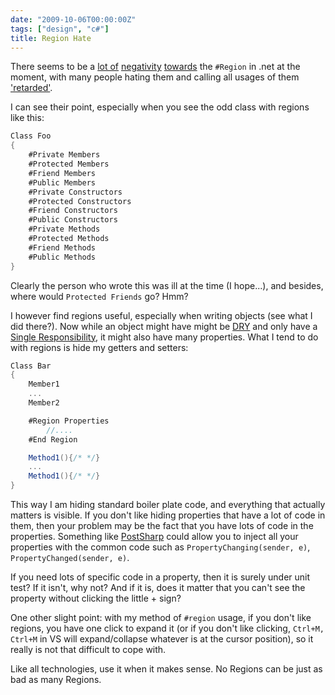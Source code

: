 ```yaml
---
date: "2009-10-06T00:00:00Z"
tags: ["design", "c#"]
title: Region Hate
---
```


There seems to be a [lot of][5] [negativity][6] [towards][7] the `#Region` in .net at the moment, with many people hating them and calling all usages of them ['retarded'][1].

I can see their point, especially when you see the odd class with regions like this:

```csharp
Class Foo
{
	#Private Members
	#Protected Members
	#Friend Members
	#Public Members
	#Private Constructors
	#Protected Constructors
	#Friend Constructors
	#Public Constructors
	#Private Methods
	#Protected Methods
	#Friend Methods
	#Public Methods
}
```

Clearly the person who wrote this was ill at the time (I hope...), and besides, where would `Protected Friends` go? Hmm?

I however find regions useful, especially when writing objects (see what I did there?).  Now while an object might have might be [DRY][3] and only have a [Single Responsibility][2], it might also have many properties.  What I tend to do with regions is hide my getters and setters:

```csharp
Class Bar
{
	Member1
	...
	Member2

	#Region Properties
		//....
	#End Region

	Method1(){/* */}
	...
	Method1(){/* */}
}
```

This way I am hiding standard boiler plate code, and everything that actually matters is visible.  If you don't like hiding properties that have a lot of code in them, then your problem may be the fact that you have lots of code in the properties.  Something like [PostSharp][4] could allow you to inject all your properties with the common code such as `PropertyChanging(sender, e)`, `PropertyChanged(sender, e)`.

If you need lots of specific code in a property, then it is surely under unit test?  If it isn't, why not? And if it is, does it matter that you can't see the property without clicking the little + sign?

One other slight point: with my method of `#region` usage, if you don't like regions, you have one click to expand it (or if you don't like clicking, `Ctrl+M, Ctrl+M` in VS will expand/collapse whatever is at the cursor position), so it really is not that difficult to cope with.

Like all technologies, use it when it makes sense.  No Regions can be just as bad as many Regions.


[1]: http://extractmethod.wordpress.com/2008/02/29/just-say-no-to-c-regions/
[2]: http://en.wikipedia.org/wiki/Single_responsibility_principle
[3]: http://en.wikipedia.org/wiki/DRY
[4]: http://www.postsharp.org/
[5]: http://stackoverflow.com/questions/755465/do-you-say-no-to-c-regions
[6]: http://stackoverflow.com/questions/1027504/using-regions-in-c-is-considered-bad-practice
[7]: http://stackoverflow.com/questions/1524248/use-of-region-in-c-closed
